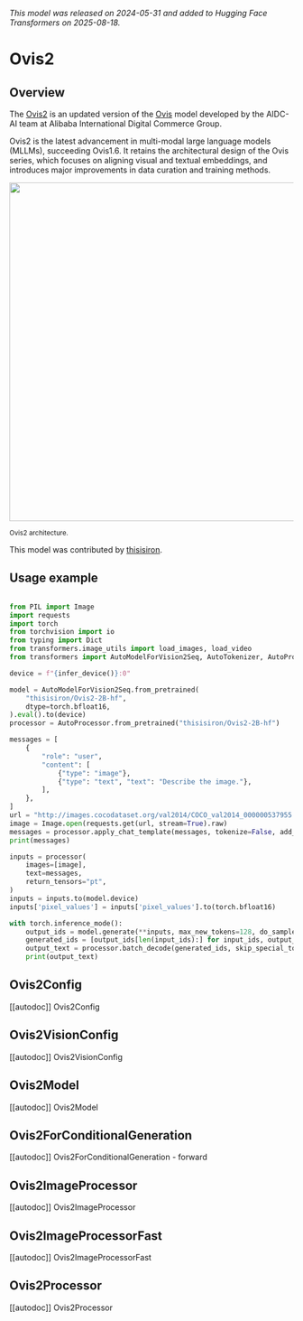<!--Copyright 2025 The HuggingFace Team. All rights reserved.

Licensed under the Apache License, Version 2.0 (the "License"); you may not use this file except in compliance with
the License. You may obtain a copy of the License at

http://www.apache.org/licenses/LICENSE-2.0

Unless required by applicable law or agreed to in writing, software distributed under the License is distributed on
an "AS IS" BASIS, WITHOUT WARRANTIES OR CONDITIONS OF ANY KIND, either express or implied. See the License for the
specific language governing permissions and limitations under the License.

⚠️ Note that this file is in Markdown but contain specific syntax for our doc-builder (similar to MDX) that may not be
rendered properly in your Markdown viewer.

-->
*This model was released on 2024-05-31 and added to Hugging Face Transformers on 2025-08-18.*

# Ovis2

## Overview

The [Ovis2](https://github.com/AIDC-AI/Ovis) is an updated version of the [Ovis](https://huggingface.co/papers/2405.20797) model developed by the AIDC-AI team at Alibaba International Digital Commerce Group. 

Ovis2 is the latest advancement in multi-modal large language models (MLLMs), succeeding Ovis1.6. It retains the architectural design of the Ovis series, which focuses on aligning visual and textual embeddings, and introduces major improvements in data curation and training methods.

<img src="https://cdn-uploads.huggingface.co/production/uploads/637aebed7ce76c3b834cea37/XB-vgzDL6FshrSNGyZvzc.png"  width="600">

<small> Ovis2 architecture.</small>

This model was contributed by [thisisiron](https://huggingface.co/thisisiron).

## Usage example

```python

from PIL import Image
import requests
import torch
from torchvision import io
from typing import Dict
from transformers.image_utils import load_images, load_video
from transformers import AutoModelForVision2Seq, AutoTokenizer, AutoProcessor, infer_device

device = f"{infer_device()}:0"

model = AutoModelForVision2Seq.from_pretrained(
    "thisisiron/Ovis2-2B-hf",
    dtype=torch.bfloat16,
).eval().to(device)
processor = AutoProcessor.from_pretrained("thisisiron/Ovis2-2B-hf")

messages = [
    {
        "role": "user",
        "content": [
            {"type": "image"},
            {"type": "text", "text": "Describe the image."},
        ],
    },
]
url = "http://images.cocodataset.org/val2014/COCO_val2014_000000537955.jpg"
image = Image.open(requests.get(url, stream=True).raw)
messages = processor.apply_chat_template(messages, tokenize=False, add_generation_prompt=True)
print(messages)

inputs = processor(
    images=[image],
    text=messages,
    return_tensors="pt",
)
inputs = inputs.to(model.device)
inputs['pixel_values'] = inputs['pixel_values'].to(torch.bfloat16)

with torch.inference_mode():
    output_ids = model.generate(**inputs, max_new_tokens=128, do_sample=False)
    generated_ids = [output_ids[len(input_ids):] for input_ids, output_ids in zip(inputs.input_ids, output_ids)]
    output_text = processor.batch_decode(generated_ids, skip_special_tokens=True)
    print(output_text)
```

## Ovis2Config

[[autodoc]] Ovis2Config

## Ovis2VisionConfig

[[autodoc]] Ovis2VisionConfig

## Ovis2Model

[[autodoc]] Ovis2Model

## Ovis2ForConditionalGeneration

[[autodoc]] Ovis2ForConditionalGeneration
    - forward

## Ovis2ImageProcessor

[[autodoc]] Ovis2ImageProcessor

## Ovis2ImageProcessorFast

[[autodoc]] Ovis2ImageProcessorFast

## Ovis2Processor

[[autodoc]] Ovis2Processor
